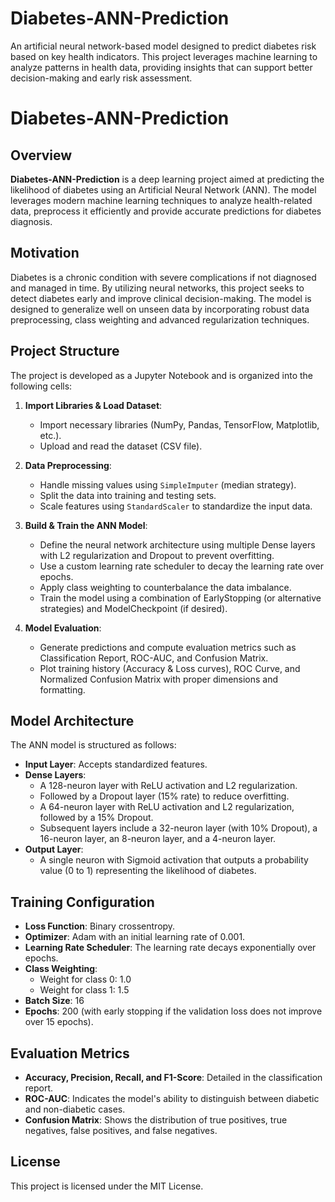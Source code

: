 # Diabetes-ANN-Prediction
An artificial neural network-based model designed to predict diabetes risk based on key health indicators. This project leverages machine learning to analyze patterns in health data, providing insights that can support better decision-making and early risk assessment.

# Diabetes-ANN-Prediction

## Overview
**Diabetes-ANN-Prediction** is a deep learning project aimed at predicting the likelihood of diabetes using an Artificial Neural Network (ANN). The model leverages modern machine learning techniques to analyze health-related data, preprocess it efficiently and provide accurate predictions for diabetes diagnosis.

## Motivation
Diabetes is a chronic condition with severe complications if not diagnosed and managed in time. By utilizing neural networks, this project seeks to detect diabetes early and improve clinical decision-making. The model is designed to generalize well on unseen data by incorporating robust data preprocessing, class weighting and advanced regularization techniques.

## Project Structure
The project is developed as a Jupyter Notebook and is organized into the following cells:

1. **Import Libraries & Load Dataset**:  
   - Import necessary libraries (NumPy, Pandas, TensorFlow, Matplotlib, etc.).
   - Upload and read the dataset (CSV file).

2. **Data Preprocessing**:  
   - Handle missing values using `SimpleImputer` (median strategy).
   - Split the data into training and testing sets.
   - Scale features using `StandardScaler` to standardize the input data.

3. **Build & Train the ANN Model**:  
   - Define the neural network architecture using multiple Dense layers with L2 regularization and Dropout to prevent overfitting.
   - Use a custom learning rate scheduler to decay the learning rate over epochs.
   - Apply class weighting to counterbalance the data imbalance.
   - Train the model using a combination of EarlyStopping (or alternative strategies) and ModelCheckpoint (if desired).

4. **Model Evaluation**:  
   - Generate predictions and compute evaluation metrics such as Classification Report, ROC-AUC, and Confusion Matrix.
   - Plot training history (Accuracy & Loss curves), ROC Curve, and Normalized Confusion Matrix with proper dimensions and formatting.

## Model Architecture
The ANN model is structured as follows:
- **Input Layer**: Accepts standardized features.
- **Dense Layers**:  
  - A 128-neuron layer with ReLU activation and L2 regularization.
  - Followed by a Dropout layer (15% rate) to reduce overfitting.
  - A 64-neuron layer with ReLU activation and L2 regularization, followed by a 15% Dropout.
  - Subsequent layers include a 32-neuron layer (with 10% Dropout), a 16-neuron layer, an 8-neuron layer, and a 4-neuron layer.
- **Output Layer**:  
  - A single neuron with Sigmoid activation that outputs a probability value (0 to 1) representing the likelihood of diabetes.

## Training Configuration
- **Loss Function**: Binary crossentropy.
- **Optimizer**: Adam with an initial learning rate of 0.001.
- **Learning Rate Scheduler**: The learning rate decays exponentially over epochs.
- **Class Weighting**:  
  - Weight for class 0: 1.0  
  - Weight for class 1: 1.5  
- **Batch Size**: 16  
- **Epochs**: 200 (with early stopping if the validation loss does not improve over 15 epochs).

## Evaluation Metrics
- **Accuracy, Precision, Recall, and F1-Score**: Detailed in the classification report.
- **ROC-AUC**: Indicates the model's ability to distinguish between diabetic and non-diabetic cases.
- **Confusion Matrix**: Shows the distribution of true positives, true negatives, false positives, and false negatives.

## License
This project is licensed under the MIT License.

